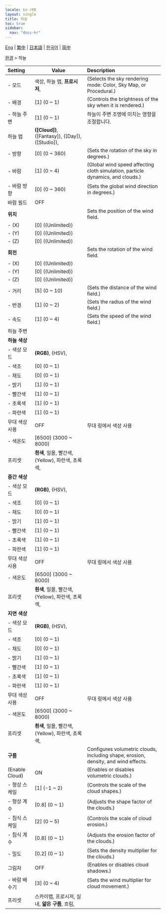 ```yaml
---
locale: ko-rKR
layout: single
title: 하늘
toc: true
sidebar:
  nav: "docs-kr"
---
```

[Eng](/dancexr/menu/2025.4/scene/sky) | [繁中](/tw/dancexr/menu/2025.4/scene/sky) | [日本語](/jp/dancexr/menu/2025.4/scene/sky) | [한국어](/kr/dancexr/menu/2025.4/scene/sky) | [简中](/zh/dancexr/menu/2025.4/scene/sky)

[환경](../menu#환경) > 하늘



| Setting | Value | Description |
| :--- | --- | :--- |
|- 모드 | 색상, 하늘 맵, **프로시저**,  | (Selects the sky rendering mode: Color, Sky Map, or Procedural.)
|- 배경 | [1] (0 ~ 1) | (Controls the brightness of the sky when it is rendered.)
|- 하늘 주변 | [1] (0 ~ 1) | 하늘이 주변 조명에 미치는 영향을 조절합니다.
| 하늘 맵 | **([Cloud])**, ([Fantasy]), ([Day]), ([Studio]),  |  |
|- 방향 | [0] (0 ~ 360) | (Sets the rotation of the sky in degrees.)
|- 바람 | [1] (0 ~ 4) | (Global wind speed affecting cloth simulation, particle dynamics, and clouds.)
|- 바람 방향 | [0] (0 ~ 360) | (Sets the global wind direction in degrees.)
| 바람 필드 | OFF | 
|**위치** | | Sets the position of the wind field.
|- (X) | [0] ((Unlimited)) | 
|- (Y) | [0] ((Unlimited)) | 
|- (Z) | [0] ((Unlimited)) | 
|**회전** | | Sets the rotation of the wind field.
|- (X) | [0] ((Unlimited)) | 
|- (Y) | [0] ((Unlimited)) | 
|- (Z) | [0] ((Unlimited)) | 
|- 거리 | [5] (0 ~ 10) | (Sets the distance of the wind field.)
|- 반경 | [1] (0 ~ 2) | (Sets the radius of the wind field.)
|- 속도 | [1] (0 ~ 4) | (Sets the speed of the wind field.)
| 하늘 주변 || 
|**하늘 색상** | | 
|- 색상 모드 | **(RGB)**, (HSV),  | 
|- 색조 | [0] (0 ~ 1) | 
|- 채도 | [0] (0 ~ 1) | 
|- 밝기 | [1] (0 ~ 1) | 
|- 빨간색 | [1] (0 ~ 1) | 
|- 초록색 | [1] (0 ~ 1) | 
|- 파란색 | [1] (0 ~ 1) | 
| 무대 색상 사용 | OFF | 무대 링에서 색상 사용
|- 색온도 | [6500] (3000 ~ 8000) | 
| 프리셋 | **흰색**, 일몰, 빨간색, (Yellow), 파란색, 초록색,  |  |
|**중간 색상** | | 
|- 색상 모드 | **(RGB)**, (HSV),  | 
|- 색조 | [0] (0 ~ 1) | 
|- 채도 | [0] (0 ~ 1) | 
|- 밝기 | [1] (0 ~ 1) | 
|- 빨간색 | [1] (0 ~ 1) | 
|- 초록색 | [1] (0 ~ 1) | 
|- 파란색 | [1] (0 ~ 1) | 
| 무대 색상 사용 | OFF | 무대 링에서 색상 사용
|- 색온도 | [6500] (3000 ~ 8000) | 
| 프리셋 | **흰색**, 일몰, 빨간색, (Yellow), 파란색, 초록색,  |  |
|**지면 색상** | | 
|- 색상 모드 | **(RGB)**, (HSV),  | 
|- 색조 | [0] (0 ~ 1) | 
|- 채도 | [0] (0 ~ 1) | 
|- 밝기 | [1] (0 ~ 1) | 
|- 빨간색 | [1] (0 ~ 1) | 
|- 초록색 | [1] (0 ~ 1) | 
|- 파란색 | [1] (0 ~ 1) | 
| 무대 색상 사용 | OFF | 무대 링에서 색상 사용
|- 색온도 | [6500] (3000 ~ 8000) | 
| 프리셋 | **흰색**, 일몰, 빨간색, (Yellow), 파란색, 초록색,  |  |
|**구름** | | Configures volumetric clouds, including shape, erosion, density, and wind effects.
| (Enable Cloud) | ON | (Enables or disables volumetric clouds.)
|- 형상 스케일 | [1] (-1 ~ 2) | (Controls the scale of the cloud shapes.)
|- 형상 계수 | [0.8] (0 ~ 1) | (Adjusts the shape factor of the clouds.)
|- 침식 스케일 | [2] (0 ~ 5) | (Controls the scale of cloud erosion.)
|- 침식 계수 | [0.8] (0 ~ 1) | (Adjusts the erosion factor of the clouds.)
|- 밀도 | [0.2] (0 ~ 1) | (Sets the density multiplier for the clouds.)
| 그림자 | OFF | (Enables or disables cloud shadows.)
|- 바람 배수기 | [3] (0 ~ 4) | (Sets the wind multiplier for cloud movement.)
| 프리셋 | 스카이맵, 프로시저, 실내, **얇은 구름**, 흐림,  |  |
